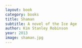 ```yaml
---
layout: book
category: books
title: Shaman
subtitle: A novel of the Ice Age
author: Kim Stanley Robinson
year: 2013
image: shaman.jpg
---
```

